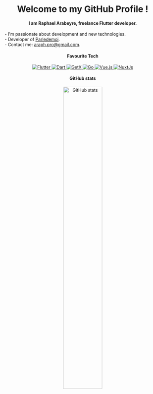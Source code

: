 <h1 align="center"> Welcome to my GitHub Profile !</h1>

<h4 align="center">
<strong>I am Raphael Arabeyre, freelance Flutter developer.</strong><br>
</h4>
<p>
- I'm passionate about development and new technologies.<br>
- Developer of <a href="https://parledemoi.com">Parledemoi</a>.<br>
- Contact me: <a href="mailto: araph.pro@gmail.com">araph.pro@gmail.com</a>.<br>
</p>


<h4 align="center">  Favourite Tech </h4>
<div align="center">
    <a href="https://flutter.dev"> <img alt="Flutter" src="https://img.shields.io/badge/-Flutter-fff?style=flat-square&logo=flutter&logoColor=000"> </a>
    <a href="https://dart.dev"> <img alt="Dart" src="https://img.shields.io/badge/-Dart-fff?style=flat-square&logo=dart&logoColor=000"> </a>
    <a href="https://github.com/jonataslaw/getx"> <img alt="GetX" src="https://img.shields.io/badge/-GetX-fff?style=flat-square&logo=GetX&logoColor=000"> </a>
    <a href="https://go.dev"> <img alt="Go" src="https://img.shields.io/badge/-Go-fff?style=flat-square&logo=Go&logoColor=000"> </a>
    <a href="https://vuejs.org"> <img alt="Vue.js" src="https://img.shields.io/badge/-Vue.js-fff?style=flat-square&logo=Vue.js&logoColor=000"> </a>
    <a href="https://nuxtjs.org"> <img alt="NuxtJs" src="https://img.shields.io/badge/-NuxtJs-fff?style=flat-square&logo=Nuxt.Js&logoColor=000"> </a>
</div>



<h4 align="center">  GitHub stats </h4>
<div align="center">
    <img alt="GitHub stats"  width="50%" align="center" src="https://github-readme-stats.vercel.app/api?username=RaphaelArabeyre&show_icons=true&count_private=true&theme=graywhite"/>
</div>
